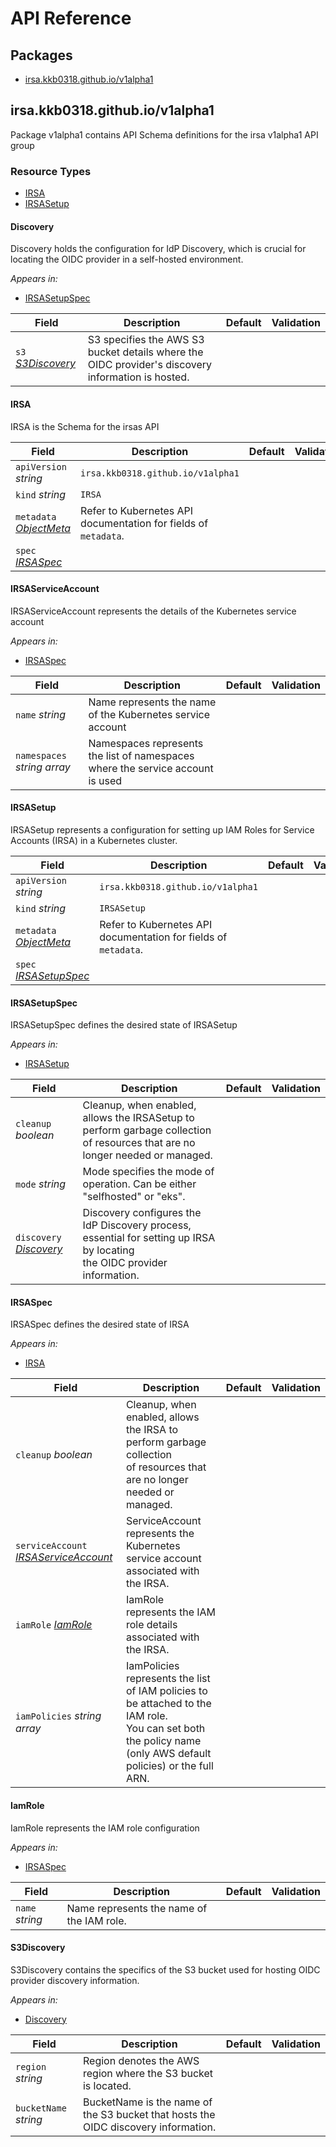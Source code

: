 # API Reference

## Packages
- [irsa.kkb0318.github.io/v1alpha1](#irsakkb0318githubiov1alpha1)


## irsa.kkb0318.github.io/v1alpha1

Package v1alpha1 contains API Schema definitions for the irsa v1alpha1 API group

### Resource Types
- [IRSA](#irsa)
- [IRSASetup](#irsasetup)



#### Discovery



Discovery holds the configuration for IdP Discovery, which is crucial for locating
the OIDC provider in a self-hosted environment.



_Appears in:_
- [IRSASetupSpec](#irsasetupspec)

| Field | Description | Default | Validation |
| --- | --- | --- | --- |
| `s3` _[S3Discovery](#s3discovery)_ | S3 specifies the AWS S3 bucket details where the OIDC provider's discovery information is hosted. |  |  |


#### IRSA



IRSA is the Schema for the irsas API





| Field | Description | Default | Validation |
| --- | --- | --- | --- |
| `apiVersion` _string_ | `irsa.kkb0318.github.io/v1alpha1` | | |
| `kind` _string_ | `IRSA` | | |
| `metadata` _[ObjectMeta](https://kubernetes.io/docs/reference/generated/kubernetes-api/v1.29/#objectmeta-v1-meta)_ | Refer to Kubernetes API documentation for fields of `metadata`. |  |  |
| `spec` _[IRSASpec](#irsaspec)_ |  |  |  |




#### IRSAServiceAccount



IRSAServiceAccount represents the details of the Kubernetes service account



_Appears in:_
- [IRSASpec](#irsaspec)

| Field | Description | Default | Validation |
| --- | --- | --- | --- |
| `name` _string_ | Name represents the name of the Kubernetes service account |  |  |
| `namespaces` _string array_ | Namespaces represents the list of namespaces where the service account is used |  |  |


#### IRSASetup



IRSASetup represents a configuration for setting up IAM Roles for Service Accounts (IRSA) in a Kubernetes cluster.





| Field | Description | Default | Validation |
| --- | --- | --- | --- |
| `apiVersion` _string_ | `irsa.kkb0318.github.io/v1alpha1` | | |
| `kind` _string_ | `IRSASetup` | | |
| `metadata` _[ObjectMeta](https://kubernetes.io/docs/reference/generated/kubernetes-api/v1.29/#objectmeta-v1-meta)_ | Refer to Kubernetes API documentation for fields of `metadata`. |  |  |
| `spec` _[IRSASetupSpec](#irsasetupspec)_ |  |  |  |


#### IRSASetupSpec



IRSASetupSpec defines the desired state of IRSASetup



_Appears in:_
- [IRSASetup](#irsasetup)

| Field | Description | Default | Validation |
| --- | --- | --- | --- |
| `cleanup` _boolean_ | Cleanup, when enabled, allows the IRSASetup to perform garbage collection<br />of resources that are no longer needed or managed. |  |  |
| `mode` _string_ | Mode specifies the mode of operation. Can be either "selfhosted" or "eks". |  |  |
| `discovery` _[Discovery](#discovery)_ | Discovery configures the IdP Discovery process, essential for setting up IRSA by locating<br />the OIDC provider information. |  |  |




#### IRSASpec



IRSASpec defines the desired state of IRSA



_Appears in:_
- [IRSA](#irsa)

| Field | Description | Default | Validation |
| --- | --- | --- | --- |
| `cleanup` _boolean_ | Cleanup, when enabled, allows the IRSA to perform garbage collection<br />of resources that are no longer needed or managed. |  |  |
| `serviceAccount` _[IRSAServiceAccount](#irsaserviceaccount)_ | ServiceAccount represents the Kubernetes service account associated with the IRSA. |  |  |
| `iamRole` _[IamRole](#iamrole)_ | IamRole represents the IAM role details associated with the IRSA. |  |  |
| `iamPolicies` _string array_ | IamPolicies represents the list of IAM policies to be attached to the IAM role.<br />You can set both the policy name (only AWS default policies) or the full ARN. |  |  |




#### IamRole



IamRole represents the IAM role configuration



_Appears in:_
- [IRSASpec](#irsaspec)

| Field | Description | Default | Validation |
| --- | --- | --- | --- |
| `name` _string_ | Name represents the name of the IAM role. |  |  |


#### S3Discovery



S3Discovery contains the specifics of the S3 bucket used for hosting OIDC provider discovery information.



_Appears in:_
- [Discovery](#discovery)

| Field | Description | Default | Validation |
| --- | --- | --- | --- |
| `region` _string_ | Region denotes the AWS region where the S3 bucket is located. |  |  |
| `bucketName` _string_ | BucketName is the name of the S3 bucket that hosts the OIDC discovery information. |  |  |




